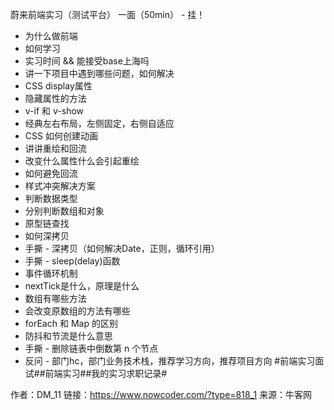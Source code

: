 蔚来前端实习（测试平台）
一面（50min） - 挂！
* 为什么做前端
* 如何学习
* 实习时间 && 能接受base上海吗
* 讲一下项目中遇到哪些问题，如何解决
* CSS display属性
* 隐藏属性的方法
* v-if 和 v-show
* 经典左右布局，左侧固定，右侧自适应
* CSS 如何创建动画
* 讲讲重绘和回流
* 改变什么属性什么会引起重绘
* 如何避免回流
* 样式冲突解决方案
* 判断数据类型
* 分别判断数组和对象
* 原型链查找
* 如何深拷贝
* 手撕 - 深拷贝（如何解决Date，正则，循环引用）
* 手撕 - sleep(delay)函数
* 事件循环机制
* nextTick是什么，原理是什么
* 数组有哪些方法
* 会改变原数组的方法有哪些
* forEach 和 Map 的区别
* 防抖和节流是什么意思
* 手撕 - 删除链表中倒数第 n 个节点
* 反问 - 部门hc，部门业务技术栈，推荐学习方向，推荐项目方向
#前端实习面试##前端实习##我的实习求职记录#

作者：DM_11
链接：https://www.nowcoder.com/?type=818_1
来源：牛客网